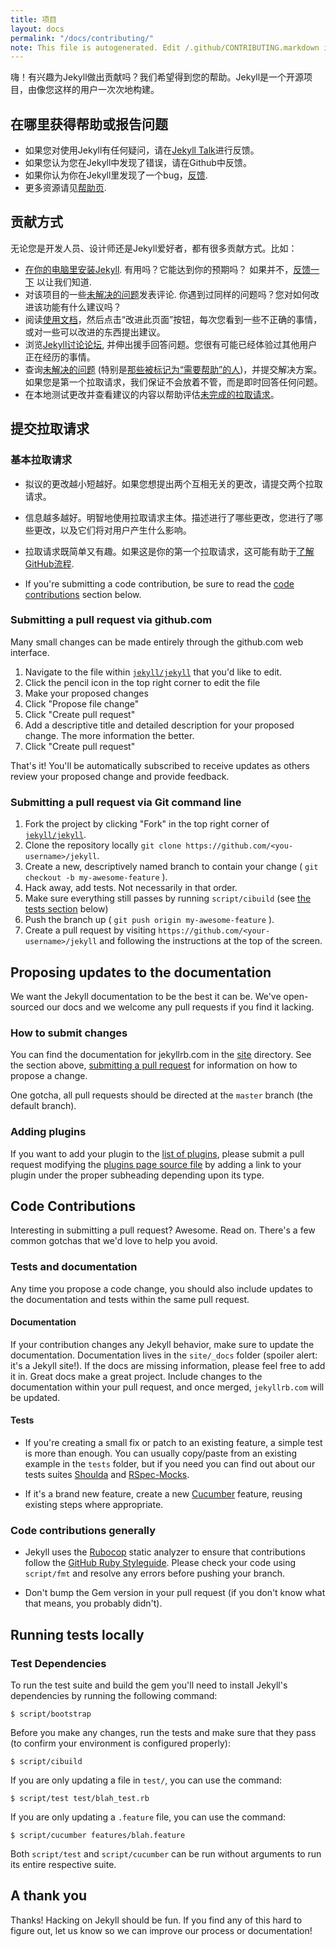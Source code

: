 ```yaml
---
title: 项目
layout: docs
permalink: "/docs/contributing/"
note: This file is autogenerated. Edit /.github/CONTRIBUTING.markdown instead.
---
```


嗨！有兴趣为Jekyll做出贡献吗？我们希望得到您的帮助。Jekyll是一个开源项目，由像您这样的用户一次次地构建。

## 在哪里获得帮助或报告问题

* 如果您对使用Jekyll有任何疑问，请在[Jekyll Talk](https://talk.jekyllrb.com)进行反馈。
* 如果您认为您在Jekyll中发现了错误，请在Github中反馈。
* 如果你认为你在Jekyll里发现了一个bug，[反馈](https://github.com/jekyll/jekyll/issues/new).
* 更多资源请见[帮助页](https://jekyllcn.com/help).

## 贡献方式

无论您是开发人员、设计师还是Jekyll爱好者，都有很多贡献方式。比如：

* [在你的电脑里安装Jekyll](https://jekyllcn.com/docs/installation/). 有用吗？它能达到你的预期吗？ 如果并不，[反馈一下](https://github.com/jekyll/jekyll/issues/new) 以让我们知道.
* 对该项目的一些[未解决的问题](https://github.com/jekyll/jekyll/issues)发表评论. 你遇到过同样的问题吗？您对如何改进该功能有什么建议吗？
* 阅读[使用文档](https://jekyllcn.com/docs/home/)，然后点击“改进此页面”按钮，每次您看到一些不正确的事情，或对一些可以改进的东西提出建议。
* 浏览[Jekyll讨论论坛](https://talk.jekyllrb.com/), 并伸出援手回答问题。您很有可能已经体验过其他用户正在经历的事情。
* 查询[未解决的问题](https://github.com/jekyll/jekyll/issues) (特别是[那些被标记为“需要帮助”的人](https://github.com/jekyll/jekyll/issues?q=is%3Aopen+is%3Aissue+label%3Ahelp-wanted))，并提交解决方案。如果您是第一个拉取请求，我们保证不会放着不管，而是即时回答任何问题。
* 在本地测试更改并查看建议的内容以帮助评估[未完成的拉取请求](https://github.com/jekyll/jekyll/pulls)。

## 提交拉取请求

### 基本拉取请求

* 拟议的更改越小短越好。如果您想提出两个互相无关的更改，请提交两个拉取请求。

* 信息越多越好。明智地使用拉取请求主体。描述进行了哪些更改，您进行了哪些更改，以及它们将对用户产生什么影响。

* 拉取请求既简单又有趣。如果这是你的第一个拉取请求，这可能有助于[了解GitHub流程](https://guides.github.com/introduction/flow/).

* If you're submitting a code contribution, be sure to read the [code contributions](#code-contributions) section below.

### Submitting a pull request via github.com

Many small changes can be made entirely through the github.com web interface.

1. Navigate to the file within [`jekyll/jekyll`](https://github.com/jekyll/jekyll) that you'd like to edit.
2. Click the pencil icon in the top right corner to edit the file
3. Make your proposed changes
4. Click "Propose file change"
5. Click "Create pull request"
6. Add a descriptive title and detailed description for your proposed change. The more information the better.
7. Click "Create pull request"

That's it! You'll be automatically subscribed to receive updates as others review your proposed change and provide feedback.

### Submitting a pull request via Git command line

1. Fork the project by clicking "Fork" in the top right corner of [`jekyll/jekyll`](https://github.com/jekyll/jekyll).
2. Clone the repository locally `git clone https://github.com/<you-username>/jekyll`.
3. Create a new, descriptively named branch to contain your change ( `git checkout -b my-awesome-feature` ).
4. Hack away, add tests. Not necessarily in that order.
5. Make sure everything still passes by running `script/cibuild` (see [the tests section](#running-tests-locally) below)
6. Push the branch up ( `git push origin my-awesome-feature` ).
7. Create a pull request by visiting `https://github.com/<your-username>/jekyll` and following the instructions at the top of the screen.

## Proposing updates to the documentation

We want the Jekyll documentation to be the best it can be. We've open-sourced our docs and we welcome any pull requests if you find it lacking.

### How to submit changes

You can find the documentation for jekyllrb.com in the [site](https://github.com/jekyll/jekyll/tree/master/site) directory. See the section above, [submitting a pull request](#submitting-a-pull-request) for information on how to propose a change.

One gotcha, all pull requests should be directed at the `master` branch (the default branch).

### Adding plugins

If you want to add your plugin to the [list of plugins](https://jekyllrb.com/docs/plugins/#available-plugins), please submit a pull request modifying the [plugins page source file](https://github.com/jekyll/jekyll/blob/master/site/_docs/plugins.md) by adding a link to your plugin under the proper subheading depending upon its type.

## Code Contributions

Interesting in submitting a pull request? Awesome. Read on. There's a few common gotchas that we'd love to help you avoid.

### Tests and documentation

Any time you propose a code change, you should also include updates to the documentation and tests within the same pull request.

#### Documentation

If your contribution changes any Jekyll behavior, make sure to update the documentation. Documentation lives in the `site/_docs` folder (spoiler alert: it's a Jekyll site!). If the docs are missing information, please feel free to add it in. Great docs make a great project. Include changes to the documentation within your pull request, and once merged, `jekyllrb.com` will be updated.

#### Tests

* If you're creating a small fix or patch to an existing feature, a simple test is more than enough. You can usually copy/paste from an existing example in the `tests` folder, but if you need you can find out about our tests suites [Shoulda](https://github.com/thoughtbot/shoulda/tree/master) and [RSpec-Mocks](https://github.com/rspec/rspec-mocks).

* If it's a brand new feature, create a new [Cucumber](https://github.com/cucumber/cucumber/) feature, reusing existing steps where appropriate.

### Code contributions generally

* Jekyll uses the [Rubocop](https://github.com/bbatsov/rubocop) static analyzer to ensure that contributions follow the [GitHub Ruby Styleguide](https://github.com/styleguide/ruby). Please check your code using `script/fmt` and resolve any errors before pushing your branch.

* Don't bump the Gem version in your pull request (if you don't know what that means, you probably didn't).

## Running tests locally

### Test Dependencies

To run the test suite and build the gem you'll need to install Jekyll's dependencies by running the following command:

<pre class="highlight"><code>$ script/bootstrap</code></pre>

Before you make any changes, run the tests and make sure that they pass (to confirm your environment is configured properly):

<pre class="highlight"><code>$ script/cibuild</code></pre>

If you are only updating a file in `test/`, you can use the command:

<pre class="highlight"><code>$ script/test test/blah_test.rb</code></pre>

If you are only updating a `.feature` file, you can use the command:

<pre class="highlight"><code>$ script/cucumber features/blah.feature</code></pre>

Both `script/test` and `script/cucumber` can be run without arguments to
run its entire respective suite.

## A thank you

Thanks! Hacking on Jekyll should be fun. If you find any of this hard to figure out, let us know so we can improve our process or documentation!
